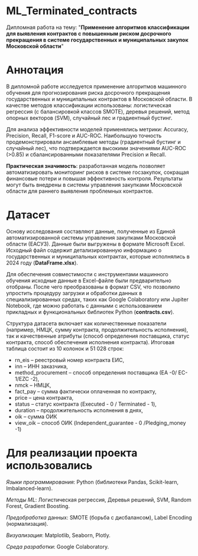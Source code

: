 # ML_Terminated_contracts
Дипломная работа на тему: "**Применение алгоритмов классификации для выявления контрактов с повышенным риском досрочного прекращения в системе государственных и муниципальных закупок Московской области**"
# Аннотация
В дипломной работе исследуется применение алгоритмов машинного обучения для прогнозирования риска досрочного прекращения государственных и муниципальных контрактов в Московской области. В качестве методов классификации использованы: логистическая регрессия (с балансировкой классов SMOTE), деревья решений, метод опорных векторов (SVM), случайный лес и градиентный бустинг.

Для анализа эффективности моделей применялись метрики: Accuracy, Precision, Recall, F1-score и AUC-ROC. Наибольшую точность продемонстрировали ансамблевые методы (градиентный бустинг и случайный лес), что подтверждается высокими значениями AUC-ROC (>0.85) и сбалансированными показателями Precision и Recall.

**Практическая значимость**: разработанная модель позволяет автоматизировать мониторинг рисков в системе госзакупок, сокращая финансовые потери и повышая эффективность контроля. Результаты могут быть внедрены в системы управления закупками Московской области для раннего выявления проблемных контрактов.
# Датасет
Основу исследования составляют данные, полученные из Единой автоматизированной системы управления закупками Московской области (ЕАСУЗ). Данные были выгружены в формате Microsoft Excel. Исходный файл содержит детализированную информацию о государственных и муниципальных контрактах, которые исполнялись в 2024 году (**DataFrame.xlsx**).

Для обеспечения совместимости с инструментами машинного обучения исходные данные в Excel-файле были предварительно отобраны. После чего преобразованы в формат CSV, что позволило упростить процедуру загрузки и обработки данных в специализированных средах, таких как Google Colaboratory или Jupiter Notebook, где можно работать с данными с использованием прикладных и функциональных библиотек Python (**contracts.csv**). 

Структура датасета включает как количественные показатели (например, НМЦК, сумму контракта, продолжительность исполнения), так и качественные атрибуты (способ определения поставщика, статус контракта, способ обеспечения исполнения контракта). Итоговая таблица состоит из 10 колонок и 51 028 строк:
* rn_eis – реестровый номер контракта ЕИС,
* inn – ИНН заказчика,
* method_procurement – способ определения поставщика (ЕА -0/ EC-1/EZC -2),
* nmck – НМЦК,
* fact_pay – сумма фактически оплаченная по контракту,
* price – цена контракта,
* status – статус контракта (Executed - 0 / Terminated - 1),
* duration – продолжительность исполнения в днях,
* oik – сумма ОИК	
* view_oik – способ ОИК (Independent_guarantee - 0 /Pledging_money -1)
# Для реализации проекта использовались

 *Языки программирования*: Python (библиотеки Pandas, Scikit-learn, Imbalanced-learn).

*Методы ML*: Логистическая регрессия, Деревья решений, SVM, Random Forest, Gradient Boosting.

*Предобработка* данных: SMOTE (борьба с дисбалансом), Label Encoding (нормализация).

*Визуализация*: Matplotlib, Seaborn, Plotly.

*Среда разработки*: Google Colaboratory.

